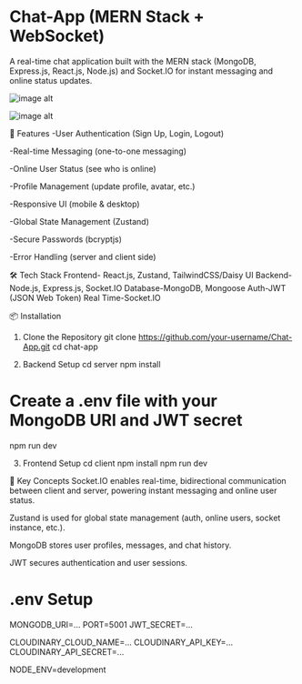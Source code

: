 # Chat-App (MERN Stack + WebSocket)
A real-time chat application built with the MERN stack (MongoDB, Express.js, React.js, Node.js) and Socket.IO for instant messaging and online status updates.

![image alt](https://github.com/KetanPatil-dev/Chat-App/blob/2cb2a3cdfd9de794c9ae335ba57c32780918febf/Images/Screenshot%202025-05-28%20at%209.45.28%E2%80%AFPM.png)

![image alt](https://github.com/KetanPatil-dev/Chat-App/blob/2882a10371cddbb286d0700b36e3b967f7da41dc/Images/Screenshot%202025-05-28%20at%209.46.06%E2%80%AFPM.png)

🚀 Features
-User Authentication (Sign Up, Login, Logout)

-Real-time Messaging (one-to-one messaging)

-Online User Status (see who is online)

-Profile Management (update profile, avatar, etc.)

-Responsive UI (mobile & desktop)

-Global State Management (Zustand)

-Secure Passwords (bcryptjs)

-Error Handling (server and client side)

🛠️ Tech Stack
Frontend- React.js, Zustand, TailwindCSS/Daisy UI
Backend-Node.js, Express.js, Socket.IO
Database-MongoDB, Mongoose
Auth-JWT (JSON Web Token)
Real Time-Socket.IO

📦 Installation
1. Clone the Repository
   git clone https://github.com/your-username/Chat-App.git
   cd chat-app
   
2. Backend Setup
   cd server
   npm install
  # Create a .env file with your MongoDB URI and JWT secret
  npm run dev
  
3. Frontend Setup
   cd client
   npm install
   npm run dev

   
🔗 Key Concepts
Socket.IO enables real-time, bidirectional communication between client and server, powering instant messaging and online user status.

Zustand is used for global state management (auth, online users, socket instance, etc.).

MongoDB stores user profiles, messages, and chat history.

JWT secures authentication and user sessions.

# .env Setup
MONGODB_URI=...
PORT=5001
JWT_SECRET=...

CLOUDINARY_CLOUD_NAME=...
CLOUDINARY_API_KEY=...
CLOUDINARY_API_SECRET=...

NODE_ENV=development



  


